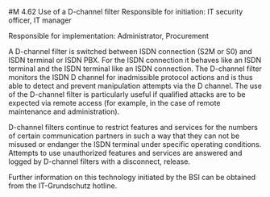 #M 4.62 Use of a D-channel filter
Responsible for initiation: IT security officer, IT manager

Responsible for implementation: Administrator, Procurement

A D-channel filter is switched between ISDN connection (S2M or S0) and ISDN terminal or ISDN PBX. For the ISDN connection it behaves like an ISDN terminal and the ISDN terminal like an ISDN connection. The D-channel filter monitors the ISDN D channel for inadmissible protocol actions and is thus able to detect and prevent manipulation attempts via the D channel. The use of the D-channel filter is particularly useful if qualified attacks are to be expected via remote access (for example, in the case of remote maintenance and administration).

D-channel filters continue to restrict features and services for the numbers of certain communication partners in such a way that they can not be misused or endanger the ISDN terminal under specific operating conditions. Attempts to use unauthorized features and services are answered and logged by D-channel filters with a disconnect, release.

Further information on this technology initiated by the BSI can be obtained from the IT-Grundschutz hotline.



